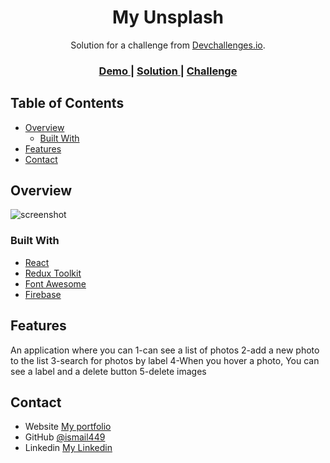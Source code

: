 <!-- Please update value in the {}  -->

<h1 align="center">My Unsplash</h1>

<div align="center">
   Solution for a challenge from  <a href="https://devchallenges.io" target="_blank">Devchallenges.io</a>.
</div>

<div align="center">
  <h3>
    <a href="https://my-unsplash-12de0.web.app/">
      Demo
    </a>
    <span> | </span>
    <a href="https://github.com/ismail449/my-unsplash-master">
      Solution
    </a>
    <span> | </span>
    <a href="https://devchallenges.io/challenges/rYyhwJAxMfES5jNQ9YsP">
      Challenge
    </a>
  </h3>
</div>

<!-- TABLE OF CONTENTS -->

## Table of Contents

- [Overview](#overview)
  - [Built With](#built-with)
- [Features](#features)
- [Contact](#contact)

<!-- OVERVIEW -->

## Overview

![screenshot](https://media.giphy.com/media/zV9dKdSqw4yB0WlUoO/giphy.gif)


### Built With

<!-- This section should list any major frameworks that you built your project using. Here are a few examples.-->

- [React](https://reactjs.org/)
- [Redux Toolkit](https://redux-toolkit.js.org/)
- [Font Awesome](https://fontawesome.com/)
- [Firebase](https://firebase.google.com/)

## Features

<!-- List the features of your application or follow the template. Don't share the figma file here :) -->

An application where you can
1-can see a list of photos
2-add a new photo to the list
3-search for photos by label
4-When you hover a photo, You can see a label and a delete button
5-delete images

## Contact

- Website [My portfolio](https://ismail449.github.io/portfolio/)
- GitHub [@ismail449](https://github.com/ismail449)
- Linkedin [My Linkedin](https://www.linkedin.com/in/ismail-khaled-089444219/)

